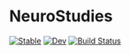 # NeuroStudies

[![Stable](https://img.shields.io/badge/docs-stable-blue.svg)](https://Tokazama.github.io/NeuroStudies.jl/stable)
[![Dev](https://img.shields.io/badge/docs-dev-blue.svg)](https://Tokazama.github.io/NeuroStudies.jl/dev)
[![Build Status](https://github.com/Tokazama/NeuroStudies.jl/workflows/CI/badge.svg)](https://github.com/Tokazama/NeuroStudies.jl/actions)
